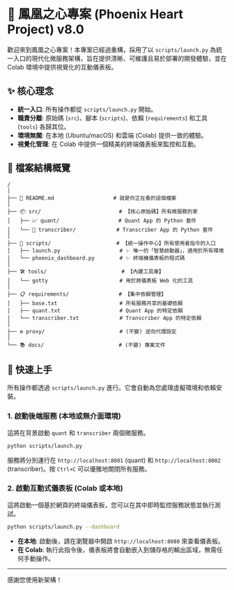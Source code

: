 # 🚀 鳳凰之心專案 (Phoenix Heart Project) v8.0

歡迎來到鳳凰之心專案！本專案已經過重構，採用了以 `scripts/launch.py` 為統一入口的現代化微服務架構，旨在提供清晰、可維護且易於部署的開發體驗，並在 Colab 環境中提供視覺化的互動儀表板。

## ✨ 核心理念

- **統一入口**: 所有操作都從 `scripts/launch.py` 開始。
- **職責分離**: 原始碼 (`src`)、腳本 (`scripts`)、依賴 (`requirements`) 和工具 (`tools`) 各歸其位。
- **環境無關**: 在本地 (Ubuntu/macOS) 和雲端 (Colab) 提供一致的體驗。
- **視覺化管理**: 在 Colab 中提供一個精美的終端儀表板來監控和互動。

## 📂 檔案結構概覽

```
/
│
├── 📜 README.md                   # 就是你正在看的這個檔案
│
├── 📦 src/                         # 【核心原始碼】所有微服務的家
│   ├── 📈 quant/                   # Quant App 的 Python 套件
│   └── 🎤 transcriber/             # Transcriber App 的 Python 套件
│
├── 🚀 scripts/                     # 【統一操作中心】所有使用者指令的入口
│   ├── launch.py                   # ✨ 唯一的「智慧啟動器」，適用於所有環境
│   └── phoenix_dashboard.py        # ✨ 終端機儀表板的程式碼
│
├── 🛠️ tools/                        # 【內建工具庫】
│   └── gotty                       # 用於將儀表板 Web 化的工具
│
├── 📋 requirements/                # 【集中依賴管理】
│   ├── base.txt                    # 所有服務共享的基礎依賴
│   ├── quant.txt                   # Quant App 的特定依賴
│   └── transcriber.txt             # Transcriber App 的特定依賴
│
├── ⚙️ proxy/                        # (不變) 逆向代理設定
│
└── 📚 docs/                        # (不變) 專案文件
```

## 🚀 快速上手

所有操作都透過 `scripts/launch.py` 進行。它會自動為您處理虛擬環境和依賴安裝。

### 1. 啟動後端服務 (本地或無介面環境)

這將在背景啟動 `quant` 和 `transcriber` 兩個微服務。

```bash
python scripts/launch.py
```

服務將分別運行在 `http://localhost:8001` (quant) 和 `http://localhost:8002` (transcriber)。按 `Ctrl+C` 可以優雅地關閉所有服務。

### 2. 啟動互動式儀表板 (Colab 或本地)

這將啟動一個基於網頁的終端儀表板，您可以在其中即時監控服務狀態並執行測試。

```bash
python scripts/launch.py --dashboard
```

- **在本地**: 啟動後，請在瀏覽器中開啟 `http://localhost:8080` 來查看儀表板。
- **在 Colab**: 執行此指令後，儀表板將會自動嵌入到儲存格的輸出區域，無需任何手動操作。

---
感謝您使用新架構！

